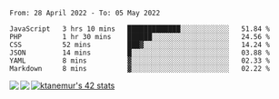 <!--START_SECTION:waka-->

```text
From: 28 April 2022 - To: 05 May 2022

JavaScript   3 hrs 10 mins   █████████████░░░░░░░░░░░░   51.84 %
PHP          1 hr 30 mins    ██████░░░░░░░░░░░░░░░░░░░   24.56 %
CSS          52 mins         ███▓░░░░░░░░░░░░░░░░░░░░░   14.24 %
JSON         14 mins         █░░░░░░░░░░░░░░░░░░░░░░░░   03.88 %
YAML         8 mins          ▓░░░░░░░░░░░░░░░░░░░░░░░░   02.33 %
Markdown     8 mins          ▓░░░░░░░░░░░░░░░░░░░░░░░░   02.22 %
```

<!--END_SECTION:waka-->
<a href="https://github.com/anuraghazra/github-readme-stats">
  <img align="left" src="https://github-readme-stats.vercel.app/api?username=Tanesan&count_private=true&show_icons=true" />
<img align="left" src="https://github-readme-stats.vercel.app/api/top-langs/?username=Tanesan" />
</a>

[![ktanemur's 42 stats](https://badge42.vercel.app/api/v2/cl1wslf6s002109l771rng2w8/stats?cursusId=21&coalitionId=62)](https://github.com/JaeSeoKim/badge42)
